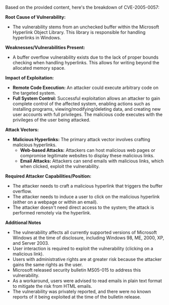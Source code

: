 Based on the provided content, here's the breakdown of CVE-2005-0057:

**Root Cause of Vulnerability:**
- The vulnerability stems from an unchecked buffer within the Microsoft Hyperlink Object Library. This library is responsible for handling hyperlinks in Windows.

**Weaknesses/Vulnerabilities Present:**
- A buffer overflow vulnerability exists due to the lack of proper bounds checking when handling hyperlinks. This allows for writing beyond the allocated memory space.

**Impact of Exploitation:**
- **Remote Code Execution:** An attacker could execute arbitrary code on the targeted system.
- **Full System Control:** Successful exploitation allows an attacker to gain complete control of the affected system, enabling actions such as installing programs, viewing/modifying/deleting data, and creating new user accounts with full privileges. The malicious code executes with the privileges of the user being attacked.

**Attack Vectors:**
- **Malicious Hyperlinks:** The primary attack vector involves crafting malicious hyperlinks.
  - **Web-based Attacks:** Attackers can host malicious web pages or compromise legitimate websites to display these malicious links.
  - **Email Attacks:** Attackers can send emails with malicious links, which when clicked, exploit the vulnerability.

**Required Attacker Capabilities/Position:**
- The attacker needs to craft a malicious hyperlink that triggers the buffer overflow.
- The attacker needs to induce a user to click on the malicious hyperlink (either on a webpage or within an email).
- The attacker doesn't need direct access to the system; the attack is performed remotely via the hyperlink.

**Additional Notes**
- The vulnerability affects all currently supported versions of Microsoft Windows at the time of disclosure, including Windows 98, ME, 2000, XP, and Server 2003.
- User interaction is required to exploit the vulnerability (clicking on a malicious link).
- Users with administrative rights are at greater risk because the attacker gains the same rights as the user.
- Microsoft released security bulletin MS05-015 to address this vulnerability.
- As a workaround, users were advised to read emails in plain text format to mitigate the risk from HTML emails.
- The vulnerability was privately reported, and there were no known reports of it being exploited at the time of the bulletin release.